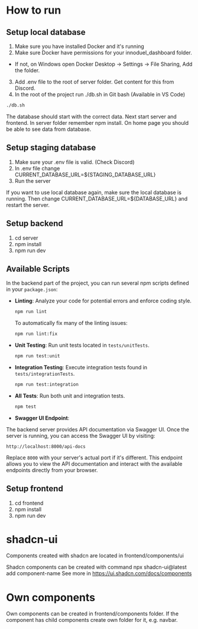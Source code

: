 # How to run

## Setup local database
1. Make sure you have installed Docker and it's running
2. Make sure Docker have permissions for your innoduel_dashboard folder.
- If not, on Windows open Docker Desktop -> Settings -> File Sharing, Add the folder.
3. Add .env file to the root of server folder. Get content for this from Discord. 
4. In the root of the project run ./db.sh in Git bash (Available in VS Code)
  ```bash
  ./db.sh
  ```
The database should start with the correct data. Next start server and frontend. In server folder remember npm install. 
On home page you should be able to see data from database.

## Setup staging database
1. Make sure your .env file is valid. (Check Discord)
2. In .env file change CURRENT_DATABASE_URL=${STAGING_DATABASE_URL}
3. Run the server

If you want to use local database again, make sure the local database is running.
Then change CURRENT_DATABASE_URL=${DATABASE_URL} and restart the server.

## Setup backend

1. cd server
2. npm install
3. npm run dev

## Available Scripts

In the backend part of the project, you can run several npm scripts defined in your `package.json`:

- **Linting**: Analyze your code for potential errors and enforce coding style.

  ```bash
  npm run lint
  ```

  To automatically fix many of the linting issues:

  ```bash
  npm run lint:fix
  ```

- **Unit Testing**: Run unit tests located in `tests/unitTests`.

  ```bash
  npm run test:unit
  ```

- **Integration Testing**: Execute integration tests found in `tests/integrationTests`.

  ```bash
  npm run test:integration
  ```

- **All Tests**: Run both unit and integration tests.

  ```bash
  npm test
  ```

- **Swagger UI Endpoint**:

The backend server provides API documentation via Swagger UI. Once the server is running, you can access the Swagger UI by visiting:

```
http://localhost:8000/api-docs
```

Replace `8000` with your server's actual port if it's different. This endpoint allows you to view the API documentation and interact with the available endpoints directly from your browser.

## Setup frontend

1. cd frontend
2. npm install
3. npm run dev

# shadcn-ui

Components created with shadcn are located in frontend/components/ui

Shadcn components can be created with command npx shadcn-ui@latest add component-name
See more in https://ui.shadcn.com/docs/components

# Own components

Own components can be created in frontend/components folder.
If the component has child components create own folder for it, e.g. navbar.
